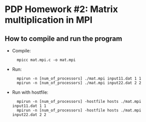 PDP Homework #2: Matrix multiplication in MPI
=============================================

How to compile and run the program
----------------------------------

* Compile:

        mpicc mat.mpi.c -o mat.mpi


* Run:

        mpirun -n [num_of_processors] ./mat.mpi input11.dat 1 1  
        mpirun -n [num_of_processors] ./mat.mpi input22.dat 2 2  


* Run with hostfile:

        mpirun -n [num_of_processors] -hostfile hosts ./mat.mpi input11.dat 1 1  
        mpirun -n [num_of_processors] -hostfile hosts ./mat.mpi input22.dat 2 2  

